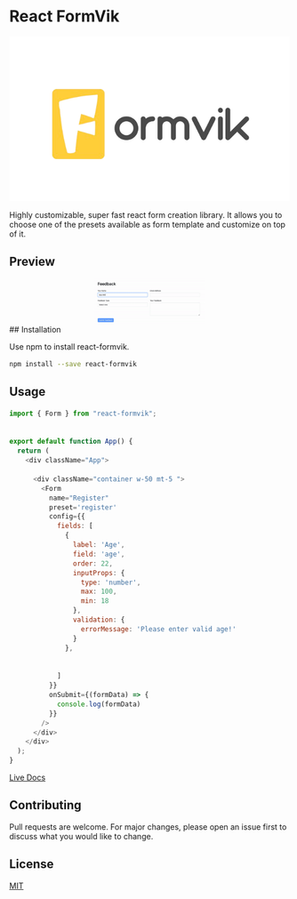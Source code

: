 # React FormVik

![React FormVik](https://raw.githubusercontent.com/vvkkumar06/react-formvik/main/.storybook/formvik-logo.png)

Highly customizable, super fast react form creation library. It allows you to choose one of the presets available as form template and customize on top of it.

## Preview
<p align="center" style="margin-bottom: 0px !important;">
  <img width="200" src="https://raw.githubusercontent.com/vvkkumar06/react-formvik/main/src/assets/feedback.gif" alt="Material Bread logo" align="center">
</p>
## Installation

Use npm to install react-formvik.

```bash
npm install --save react-formvik
```

## Usage

```javascript
import { Form } from "react-formvik";


export default function App() {
  return (
    <div className="App">

      <div className="container w-50 mt-5 ">
        <Form
          name="Register"
          preset='register'
          config={{
            fields: [
              {
                label: 'Age',
                field: 'age',
                order: 22,
                inputProps: {
                  type: 'number',
                  max: 100,
                  min: 18
                },
                validation: {
                  errorMessage: 'Please enter valid age!'
                }
              },
            
           
            ]
          }}
          onSubmit={(formData) => {
            console.log(formData)
          }}
        />
      </div>
    </div>
  );
}

```
[Live Docs](https://fascinating-paletas-04c303.netlify.app/?path=/story/introduction-using-preset-config--using-preset-config)

## Contributing

Pull requests are welcome. For major changes, please open an issue first
to discuss what you would like to change.

## License

[MIT](https://choosealicense.com/licenses/mit/)